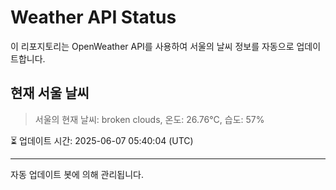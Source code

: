 
# Weather API Status

이 리포지토리는 OpenWeather API를 사용하여 서울의 날씨 정보를 자동으로 업데이트합니다.

## 현재 서울 날씨
> 서울의 현재 날씨: broken clouds, 온도: 26.76°C, 습도: 57%

⏳ 업데이트 시간: 2025-06-07 05:40:04 (UTC)

---
자동 업데이트 봇에 의해 관리됩니다.
